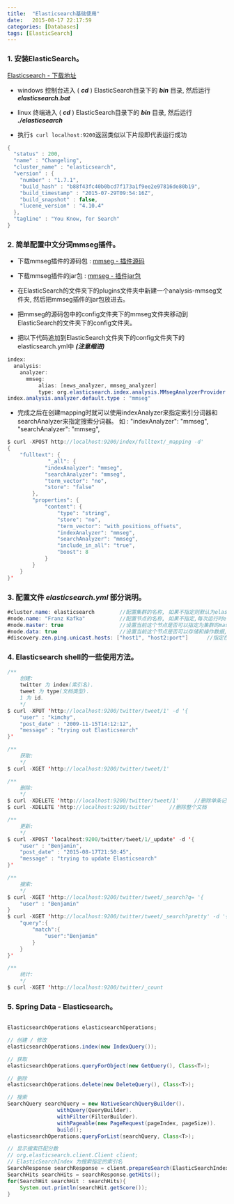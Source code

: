 ```yaml
---
title:  "Elasticsearch基础使用"
date:   2015-08-17 22:17:59
categories: [Databases]
tags: [ElasticSearch]
---
```


### 1. 安装ElasticSearch。
[Elasticsearch - 下载地址](http://www.elastic.co/downloads/elasticsearch)

* windows
控制台进入 ( ***cd*** ) ElasticSearch目录下的 ***bin*** 目录, 然后运行 ***elasticsearch.bat***
* linux
终端进入 ( ***cd*** ) ElasticSearch目录下的 ***bin*** 目录, 然后运行 ***./elasticsearch***

* 执行`$ curl localhost:9200`返回类似以下片段即代表运行成功

``` java
{
  "status" : 200,
  "name" : "Changeling",
  "cluster_name" : "elasticsearch",
  "version" : {
    "number" : "1.7.1",
    "build_hash" : "b88f43fc40b0bcd7f173a1f9ee2e97816de80b19",
    "build_timestamp" : "2015-07-29T09:54:16Z",
    "build_snapshot" : false,
    "lucene_version" : "4.10.4"
  },
  "tagline" : "You Know, for Search"
}
```

### 2. 简单配置中文分词mmseg插件。
* 下载mmseg插件的源码包 :
[mmseg - 插件源码](https://github.com/medcl/elasticsearch-analysis-mmseg)

* 下载mmseg插件的jar包 :
[mmseg - 插件jar包](https://github.com/medcl/elasticsearch-rtf/tree/master/plugins/analysis-mmseg)

* 在ElasticSearch的文件夹下的plugins文件夹中新建一个analysis-mmseg文件夹, 然后把mmseg插件的jar包放进去。
* 把mmseg的源码包中的config文件夹下的mmseg文件夹移动到ElasticSearch的文件夹下的config文件夹。
* 把以下代码追加到ElasticSearch文件夹下的config文件夹下的elasticsearch.yml中 ***(注意缩进)***
``` java
index:
  analysis:
    analyzer:
      mmseg:
          alias: [news_analyzer, mmseg_analyzer]
          type: org.elasticsearch.index.analysis.MMsegAnalyzerProvider
index.analysis.analyzer.default.type : "mmseg"
```
* 完成之后在创建mapping时就可以使用indexAnalyzer来指定索引分词器和searchAnalyzer来指定搜索分词器。
如 :
"indexAnalyzer": "mmseg",
"searchAnalyzer": "mmseg",
``` java
$ curl -XPOST http://localhost:9200/index/fulltext/_mapping -d'
{
    "fulltext": {
             "_all": {
            "indexAnalyzer": "mmseg",
            "searchAnalyzer": "mmseg",
            "term_vector": "no",
            "store": "false"
        },
        "properties": {
            "content": {
                "type": "string",
                "store": "no",
                "term_vector": "with_positions_offsets",
                "indexAnalyzer": "mmseg",
                "searchAnalyzer": "mmseg",
                "include_in_all": "true",
                "boost": 8
            }
        }
    }
}'
```
### 3. 配置文件 ***elasticsearch.yml*** 部分说明。
``` java
#cluster.name: elasticsearch		//配置集群的名称, 如果不指定则默认为elasticsearch
#node.name: "Franz Kafka"			//配置节点的名称, 如果不指定,每次运行时elasticsearch会随机指定一个名称
#node.master: true					//设置当前这个节点是否可以指定为集群的master, 默认为true
#node.data: true					//设置当前这个节点是否可以存储和操作数据, 默认为true
#discovery.zen.ping.unicast.hosts: ["host1", "host2:port"]		//指定在节点运行开始时探索集群master的ip
```
### 4. Elasticsearch shell的一些使用方法。

``` java
/**
	创建:
	twitter 为 index(索引名).
	tweet 为 type(文档类型).
	1 为 id.
	*/
$ curl -XPUT 'http://localhost:9200/twitter/tweet/1' -d '{
    "user" : "kimchy",
    "post_date" : "2009-11-15T14:12:12",
    "message" : "trying out Elasticsearch"
}'

/**
	获取:
	*/
$ curl -XGET 'http://localhost:9200/twitter/tweet/1'

/**
	删除:
	*/
$ curl -XDELETE 'http://localhost:9200/twitter/tweet/1'		//删除单条记录
$ curl -XDELETE 'http://localhost:9200/twitter'		//删除整个文档

/**
	更新:
	*/
$ curl -XPOST 'localhost:9200/twitter/tweet/1/_update' -d '{
    "user" : "Benjamin",
    "post_date" : "2015-08-17T21:50:45",
    "message" : "trying to update Elasticsearch"
}'

/**
	搜索:
	*/
$ curl -XGET 'http://localhost:9200/twitter/tweet/_search?q= '{
    "user" : "Benjamin"
}
$ curl -XGET 'http://localhost:9200/twitter/tweet/_search?pretty' -d '{
	"query":{
		"match":{
			"user":"Benjamin"
		}
	}
}'

/**
	统计:
	*/
$ curl -XGET 'http://localhost:9200/twitter/_count
```
### 5. Spring Data - Elasticsearch。
``` java

ElasticsearchOperations elasticsearchOperations;

// 创建 / 修改
elasticsearchOperations.index(new IndexQuery());

// 获取
elasticsearchOperations.queryForObject(new GetQuery(), Class<T>);

// 删除
elasticsearchOperations.delete(new DeleteQuery(), Class<T>);

// 搜索
SearchQuery searchQuery = new NativeSearchQueryBuilder().
                withQuery(QueryBuilder).
                withFilter(FilterBuilder).
                withPageable(new PageRequest(pageIndex, pageSize)).
                build();
elasticsearchOperations.queryForList(searchQuery, Class<T>);

// 显示搜索匹配分数
// org.elasticsearch.client.Client client;
// ElasticSearchIndex 为搜索指定的索引名
SearchResponse searchResponse = client.prepareSearch(ElasticSearchIndex).setQuery(QueryBuilder).execute().actionGet();
SearchHits searchHits = searchResponse.getHits();
for(SearchHit searchHit : searchHits){
	System.out.println(searchHit.getScore());
}
```
